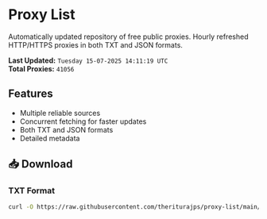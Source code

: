 # Proxy List

Automatically updated repository of free public proxies. Hourly refreshed HTTP/HTTPS proxies in both TXT and JSON formats.

**Last Updated:** `Tuesday 15-07-2025 14:11:19 UTC`  
**Total Proxies:** `41056`

## Features
- Multiple reliable sources
- Concurrent fetching for faster updates
- Both TXT and JSON formats
- Detailed metadata

## 📥 Download

### TXT Format
```bash
curl -O https://raw.githubusercontent.com/theriturajps/proxy-list/main/proxies.txt